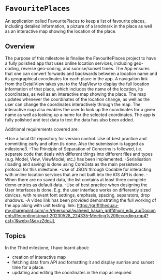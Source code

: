 # ``FavouritePlaces``

An application called FavouritePlaces to keep a list of favourite places, including detailed information, a picture of a landmark in the place as well as an interactive map showing the location of the place.

## Overview

The purpose of this milestone is finalise the FavouritePlaces project to have a fully polished app that uses online location services, including geo-coding, reverse geo-coding, and sunrise/sunset times.  The App ensures that one can convert forwards and backwards between a location name and its geographical coordinates for each place in the app. A navigation link from the DetailView takes you to the MapView to display the full location information of that place, which includes the name of the location, its coordinates, as well as an interactive map showing the place. The map updates whenever the coordinates of the location change, as well as the user can change the coordinates interactively through the map.  The interactive map also enables the user to look up the coordinates for a given name as well as looking up a name for the selected coordinates. The app is fully polished and test data to test the data has also been added. 

Additional requirements covered are:

-Use a local Git repository for version control. Use of best practice and committing early and often (is done. Also the submission is tagged as milestone3.
-The Principle of Separation of Concerns is followed, i.e. separate code that deals with different things into different files and types (e.g. Model, View, ViewModel, etc.) has been implemented.
-Serialisation (loading and saving) is done using CoreData as the main persistence protocol for this milestone.
-Use of JSON through Codable for interacting with online location services that are not built into the iOS API is done.
-When there are no saved data, the list contains at least three complete demo entries as default data.
-Use of best practice when designing the User Interfaces is done. E.g. the user interface works on differently sized devices, with relevant font settings, emphasis, spacing, separators, drop shadows.
-A video link has been provided demonstrating the full working of the app along with unit testing.
link: https://griffitheduau-my.sharepoint.com/:v:/r/personal/waheed_hasan_griffithuni_edu_au/Documents/Recordings/mad-20230528_224335-Meeting%20Recording.mp4?csf=1&web=1&e=zZdpUL

## Topics

In the Third milestone, I have learnt about:
- creation of interactive map
- fetching data from API and formatting it and display sunrise and sunset time for a place.
- updating and editing the coordinates in the map as required


